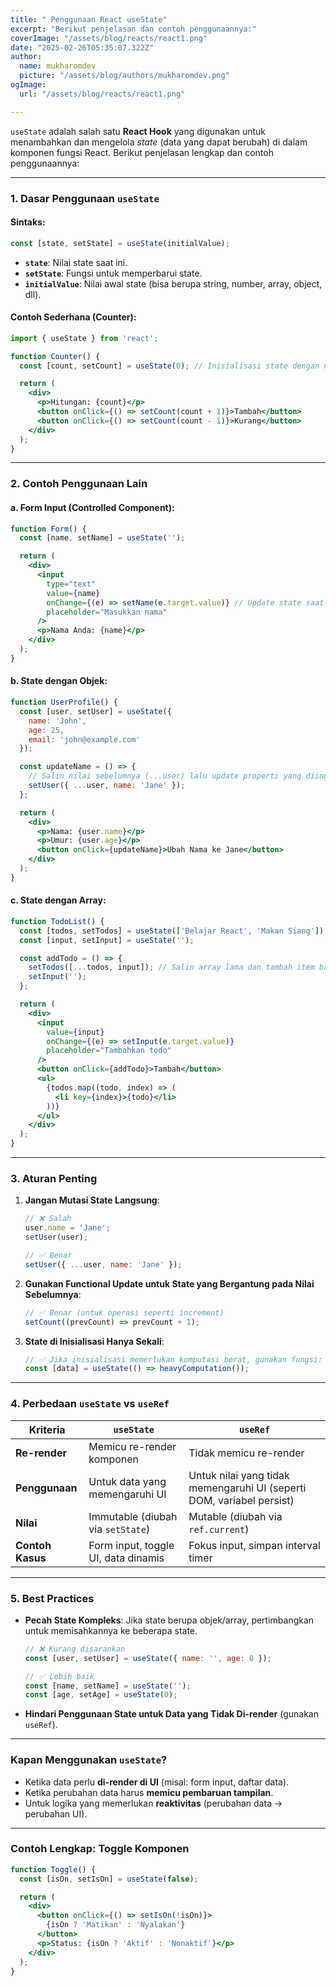 ```yaml
---
title: " Penggunaan React useState"
excerpt: "Berikut penjelasan dan contoh penggunaannya:"
coverImage: "/assets/blog/reacts/react1.png"
date: "2025-02-26T05:35:07.322Z"
author:
  name: mukharomdev
  picture: "/assets/blog/authors/mukharomdev.png"
ogImage:
  url: "/assets/blog/reacts/react1.png"

---
```


`useState` adalah salah satu **React Hook** yang digunakan untuk menambahkan dan mengelola *state* (data yang dapat berubah) di dalam komponen fungsi React. Berikut penjelasan lengkap dan contoh penggunaannya:

---

### **1. Dasar Penggunaan `useState`**
#### Sintaks:
```javascript
const [state, setState] = useState(initialValue);
```
- **`state`**: Nilai state saat ini.
- **`setState`**: Fungsi untuk memperbarui state.
- **`initialValue`**: Nilai awal state (bisa berupa string, number, array, object, dll).

#### Contoh Sederhana (Counter):
```jsx
import { useState } from 'react';

function Counter() {
  const [count, setCount] = useState(0); // Inisialisasi state dengan nilai 0

  return (
    <div>
      <p>Hitungan: {count}</p>
      <button onClick={() => setCount(count + 1)}>Tambah</button>
      <button onClick={() => setCount(count - 1)}>Kurang</button>
    </div>
  );
}
```

---

### **2. Contoh Penggunaan Lain**
#### a. Form Input (Controlled Component):
```jsx
function Form() {
  const [name, setName] = useState('');

  return (
    <div>
      <input
        type="text"
        value={name}
        onChange={(e) => setName(e.target.value)} // Update state saat input berubah
        placeholder="Masukkan nama"
      />
      <p>Nama Anda: {name}</p>
    </div>
  );
}
```

#### b. State dengan Objek:
```jsx
function UserProfile() {
  const [user, setUser] = useState({
    name: 'John',
    age: 25,
    email: 'john@example.com'
  });

  const updateName = () => {
    // Salin nilai sebelumnya (...user) lalu update properti yang diinginkan
    setUser({ ...user, name: 'Jane' });
  };

  return (
    <div>
      <p>Nama: {user.name}</p>
      <p>Umur: {user.age}</p>
      <button onClick={updateName}>Ubah Nama ke Jane</button>
    </div>
  );
}
```

#### c. State dengan Array:
```jsx
function TodoList() {
  const [todos, setTodos] = useState(['Belajar React', 'Makan Siang']);
  const [input, setInput] = useState('');

  const addTodo = () => {
    setTodos([...todos, input]); // Salin array lama dan tambah item baru
    setInput('');
  };

  return (
    <div>
      <input
        value={input}
        onChange={(e) => setInput(e.target.value)}
        placeholder="Tambahkan todo"
      />
      <button onClick={addTodo}>Tambah</button>
      <ul>
        {todos.map((todo, index) => (
          <li key={index}>{todo}</li>
        ))}
      </ul>
    </div>
  );
}
```

---

### **3. Aturan Penting**
1. **Jangan Mutasi State Langsung**:
   ```javascript
   // ❌ Salah
   user.name = 'Jane';
   setUser(user);

   // ✅ Benar
   setUser({ ...user, name: 'Jane' });
   ```

2. **Gunakan Functional Update untuk State yang Bergantung pada Nilai Sebelumnya**:
   ```javascript
   // ✅ Benar (untuk operasi seperti increment)
   setCount((prevCount) => prevCount + 1);
   ```

3. **State di Inisialisasi Hanya Sekali**:
   ```javascript
   // ✅ Jika inisialisasi memerlukan komputasi berat, gunakan fungsi:
   const [data] = useState(() => heavyComputation());
   ```

---

### **4. Perbedaan `useState` vs `useRef`**

| **Kriteria**         | `useState`                          | `useRef`                          |
|----------------------|-------------------------------------|-----------------------------------|
| **Re-render**        | Memicu re-render komponen           | Tidak memicu re-render            |
| **Penggunaan**       | Untuk data yang memengaruhi UI      | Untuk nilai yang tidak memengaruhi UI (seperti DOM, variabel persist) |
| **Nilai**            | Immutable (diubah via `setState`)   | Mutable (diubah via `ref.current`)|
| **Contoh Kasus**     | Form input, toggle UI, data dinamis | Fokus input, simpan interval timer |

---

### **5. Best Practices**
- **Pecah State Kompleks**: Jika state berupa objek/array, pertimbangkan untuk memisahkannya ke beberapa state.
  ```javascript
  // ❌ Kurang disarankan
  const [user, setUser] = useState({ name: '', age: 0 });

  // ✅ Lebih baik
  const [name, setName] = useState('');
  const [age, setAge] = useState(0);
  ```

- **Hindari Penggunaan State untuk Data yang Tidak Di-render** (gunakan `useRef`).

---

### **Kapan Menggunakan `useState`?**
- Ketika data perlu **di-render di UI** (misal: form input, daftar data).
- Ketika perubahan data harus **memicu pembaruan tampilan**.
- Untuk logika yang memerlukan **reaktivitas** (perubahan data → perubahan UI).

---

### Contoh Lengkap: Toggle Komponen
```jsx
function Toggle() {
  const [isOn, setIsOn] = useState(false);

  return (
    <div>
      <button onClick={() => setIsOn(!isOn)}>
        {isOn ? 'Matikan' : 'Nyalakan'}
      </button>
      <p>Status: {isOn ? 'Aktif' : 'Nonaktif'}</p>
    </div>
  );
}
```